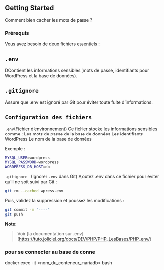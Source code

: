 ## Getting Started
Comment bien cacher les mots de passe ?
### Prérequis
Vous avez besoin de deux fichiers essentiels :

## `.env`
DContient les informations sensibles (mots de passe, identifiants pour WordPress et la base de données).

## `.gitignore`
Assure que .env est ignoré par Git pour éviter toute fuite d’informations.

## `Configuration des fichiers`
`.env`(Fichier d’environnement)
Ce fichier stocke les informations sensibles comme :
Les mots de passe de la base de données
Les identifiants WordPress
Le nom de la base de données

Exemple :

```bash
MYSQL_USER=wordpress
MYSQL_PASSWORD=wordpress
WORDPRESS_DB_HOST=db
```
```.gitignore ``` (Ignorer ```.env``` dans Git)
Ajoutez .env dans ce fichier pour éviter qu’il ne soit suivi par Git :

```bash
git rm --cached wpress.env
```
Puis, validez la suppression et poussez les modifications :

```bash
git commit -m "----"
git push
```
**Note:**
>
>
>Voir [la documentation sur .env] (https://tuto.joliciel.org/docs/DEV/PHP/PHP_LesBases/PHP_env/)

### pour se connecter au base de donne
docker exec -it <nom_du_conteneur_mariadb> bash
